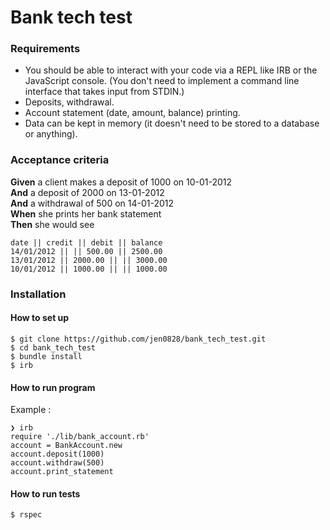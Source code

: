 # Bank tech test

### Requirements

* You should be able to interact with your code via a REPL like IRB or the JavaScript console.  (You don't need to implement a command line interface that takes input from STDIN.)
* Deposits, withdrawal.
* Account statement (date, amount, balance) printing.
* Data can be kept in memory (it doesn't need to be stored to a database or anything).

### Acceptance criteria

**Given** a client makes a deposit of 1000 on 10-01-2012  
**And** a deposit of 2000 on 13-01-2012  
**And** a withdrawal of 500 on 14-01-2012  
**When** she prints her bank statement  
**Then** she would see

```
date || credit || debit || balance
14/01/2012 || || 500.00 || 2500.00
13/01/2012 || 2000.00 || || 3000.00
10/01/2012 || 1000.00 || || 1000.00
```

### Installation

#### How to set up
```
$ git clone https://github.com/jen0828/bank_tech_test.git
$ cd bank_tech_test
$ bundle install
$ irb
```

#### How to run program

Example :

```
❯ irb
require './lib/bank_account.rb'
account = BankAccount.new
account.deposit(1000)
account.withdraw(500)
account.print_statement
```

#### How to run tests
```
$ rspec
```
